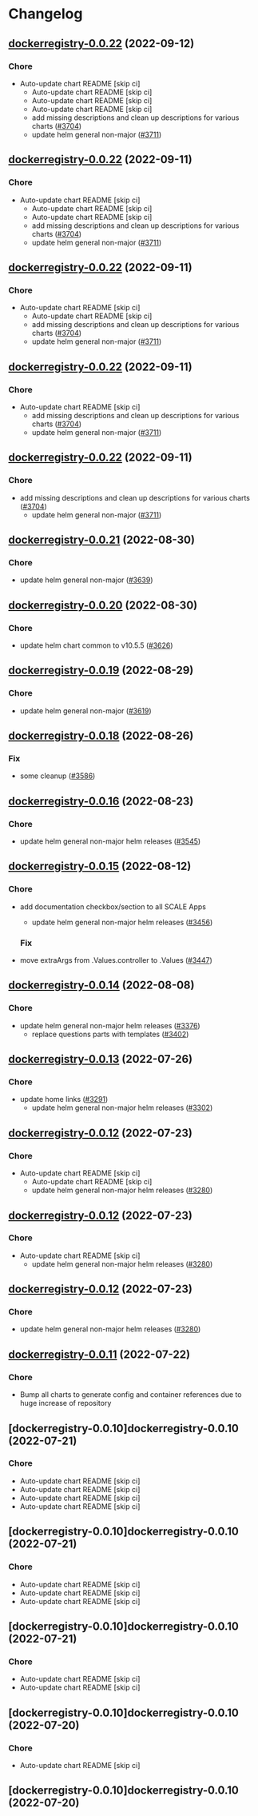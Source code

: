 # Changelog



## [dockerregistry-0.0.22](https://github.com/truecharts/charts/compare/dockerregistry-0.0.21...dockerregistry-0.0.22) (2022-09-12)

### Chore

- Auto-update chart README [skip ci]
  - Auto-update chart README [skip ci]
  - Auto-update chart README [skip ci]
  - Auto-update chart README [skip ci]
  - add missing descriptions and clean up descriptions for various charts ([#3704](https://github.com/truecharts/charts/issues/3704))
  - update helm general non-major ([#3711](https://github.com/truecharts/charts/issues/3711))




## [dockerregistry-0.0.22](https://github.com/truecharts/charts/compare/dockerregistry-0.0.21...dockerregistry-0.0.22) (2022-09-11)

### Chore

- Auto-update chart README [skip ci]
  - Auto-update chart README [skip ci]
  - Auto-update chart README [skip ci]
  - add missing descriptions and clean up descriptions for various charts ([#3704](https://github.com/truecharts/charts/issues/3704))
  - update helm general non-major ([#3711](https://github.com/truecharts/charts/issues/3711))




## [dockerregistry-0.0.22](https://github.com/truecharts/charts/compare/dockerregistry-0.0.21...dockerregistry-0.0.22) (2022-09-11)

### Chore

- Auto-update chart README [skip ci]
  - Auto-update chart README [skip ci]
  - add missing descriptions and clean up descriptions for various charts ([#3704](https://github.com/truecharts/charts/issues/3704))
  - update helm general non-major ([#3711](https://github.com/truecharts/charts/issues/3711))




## [dockerregistry-0.0.22](https://github.com/truecharts/charts/compare/dockerregistry-0.0.21...dockerregistry-0.0.22) (2022-09-11)

### Chore

- Auto-update chart README [skip ci]
  - add missing descriptions and clean up descriptions for various charts ([#3704](https://github.com/truecharts/charts/issues/3704))
  - update helm general non-major ([#3711](https://github.com/truecharts/charts/issues/3711))




## [dockerregistry-0.0.22](https://github.com/truecharts/charts/compare/dockerregistry-0.0.21...dockerregistry-0.0.22) (2022-09-11)

### Chore

- add missing descriptions and clean up descriptions for various charts ([#3704](https://github.com/truecharts/charts/issues/3704))
  - update helm general non-major ([#3711](https://github.com/truecharts/charts/issues/3711))




## [dockerregistry-0.0.21](https://github.com/truecharts/charts/compare/dockerregistry-0.0.20...dockerregistry-0.0.21) (2022-08-30)

### Chore

- update helm general non-major ([#3639](https://github.com/truecharts/charts/issues/3639))




## [dockerregistry-0.0.20](https://github.com/truecharts/charts/compare/dockerregistry-0.0.19...dockerregistry-0.0.20) (2022-08-30)

### Chore

- update helm chart common to v10.5.5 ([#3626](https://github.com/truecharts/charts/issues/3626))




## [dockerregistry-0.0.19](https://github.com/truecharts/charts/compare/dockerregistry-0.0.18...dockerregistry-0.0.19) (2022-08-29)

### Chore

- update helm general non-major ([#3619](https://github.com/truecharts/charts/issues/3619))




## [dockerregistry-0.0.18](https://github.com/truecharts/charts/compare/dockerregistry-0.0.16...dockerregistry-0.0.18) (2022-08-26)

### Fix

- some cleanup ([#3586](https://github.com/truecharts/charts/issues/3586))




## [dockerregistry-0.0.16](https://github.com/truecharts/charts/compare/dockerregistry-0.0.15...dockerregistry-0.0.16) (2022-08-23)

### Chore

- update helm general non-major helm releases ([#3545](https://github.com/truecharts/charts/issues/3545))




## [dockerregistry-0.0.15](https://github.com/truecharts/charts/compare/dockerregistry-0.0.14...dockerregistry-0.0.15) (2022-08-12)

### Chore

- add documentation checkbox/section to all SCALE Apps
  - update helm general non-major helm releases ([#3456](https://github.com/truecharts/charts/issues/3456))

  ### Fix

- move extraArgs from .Values.controller to .Values ([#3447](https://github.com/truecharts/charts/issues/3447))




## [dockerregistry-0.0.14](https://github.com/truecharts/charts/compare/dockerregistry-0.0.13...dockerregistry-0.0.14) (2022-08-08)

### Chore

- update helm general non-major helm releases ([#3376](https://github.com/truecharts/charts/issues/3376))
  - replace questions parts with templates ([#3402](https://github.com/truecharts/charts/issues/3402))




## [dockerregistry-0.0.13](https://github.com/truecharts/apps/compare/dockerregistry-0.0.12...dockerregistry-0.0.13) (2022-07-26)

### Chore

- update home links ([#3291](https://github.com/truecharts/apps/issues/3291))
  - update helm general non-major helm releases ([#3302](https://github.com/truecharts/apps/issues/3302))




## [dockerregistry-0.0.12](https://github.com/truecharts/apps/compare/dockerregistry-0.0.11...dockerregistry-0.0.12) (2022-07-23)

### Chore

- Auto-update chart README [skip ci]
  - Auto-update chart README [skip ci]
  - update helm general non-major helm releases ([#3280](https://github.com/truecharts/apps/issues/3280))




## [dockerregistry-0.0.12](https://github.com/truecharts/apps/compare/dockerregistry-0.0.11...dockerregistry-0.0.12) (2022-07-23)

### Chore

- Auto-update chart README [skip ci]
  - update helm general non-major helm releases ([#3280](https://github.com/truecharts/apps/issues/3280))




## [dockerregistry-0.0.12](https://github.com/truecharts/apps/compare/dockerregistry-0.0.11...dockerregistry-0.0.12) (2022-07-23)

### Chore

- update helm general non-major helm releases ([#3280](https://github.com/truecharts/apps/issues/3280))




## [dockerregistry-0.0.11](https://github.com/truecharts/apps/compare/dockerregistry-0.0.10...dockerregistry-0.0.11) (2022-07-22)

### Chore

- Bump all charts to generate config and container references due to huge increase of repository



## [dockerregistry-0.0.10]dockerregistry-0.0.10 (2022-07-21)

### Chore

- Auto-update chart README [skip ci]
- Auto-update chart README [skip ci]
- Auto-update chart README [skip ci]
- Auto-update chart README [skip ci]



## [dockerregistry-0.0.10]dockerregistry-0.0.10 (2022-07-21)

### Chore

- Auto-update chart README [skip ci]
- Auto-update chart README [skip ci]
- Auto-update chart README [skip ci]



## [dockerregistry-0.0.10]dockerregistry-0.0.10 (2022-07-21)

### Chore

- Auto-update chart README [skip ci]
- Auto-update chart README [skip ci]



## [dockerregistry-0.0.10]dockerregistry-0.0.10 (2022-07-20)

### Chore

- Auto-update chart README [skip ci]



## [dockerregistry-0.0.10]dockerregistry-0.0.10 (2022-07-20)
